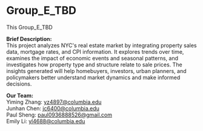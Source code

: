 # Group_E_TBD

This Group_E_TBD

**Brief Description:** <br /> This project analyzes NYC's real estate market by integrating property sales data, mortgage rates, and CPI information. It explores trends over time, examines the impact of economic events and seasonal patterns, and investigates how property type and structure relate to sale prices. The insights generated will help homebuyers, investors, urban planners, and policymakers better understand market dynamics and make informed decisions.

**Our Team:** <br />
Yiming Zhang: yz4897@columbia.edu <br />
Junhan Chen: jc6400@columbia.edu <br />
Paul Sheng: paul0936888526@gmail.com <br />
Emily Li: yl4688@columbia.edu <br />

